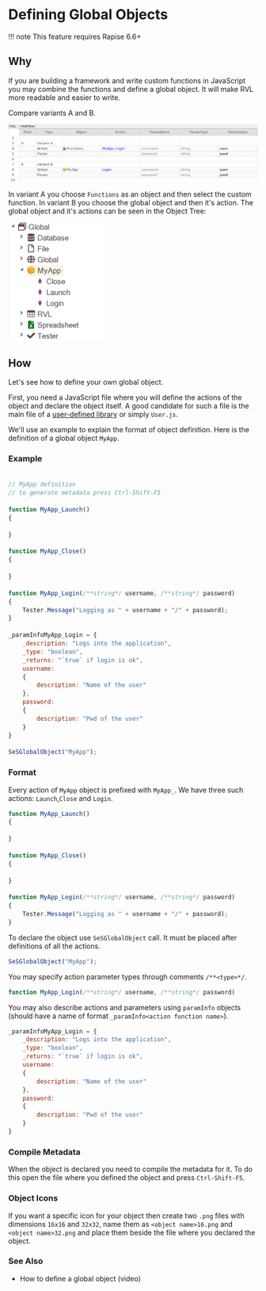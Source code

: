 # Defining Global Objects

!!! note
    This feature requires Rapise 6.6+

## Why

If you are building a framework and write custom functions in JavaScript you may combine the functions and define a global object. It will make RVL more readable and easier to write.

Compare variants A and B.

![RVL Example](./img/global_object_rvl_example.png)

In variant A you choose `Functions` as an object and then select the custom function. In variant B you choose the global object and then it's action. The global object and it's actions can be seen in the Object Tree:

![Object Tree](./img/global_object_in_object_tree.png)

## How

Let's see how to define your own global object.

First, you need a JavaScript file where you will define the actions of the object and declare the object itself. A good candidate for such a file is the main file of a [user-defined library](/Guide/tutorial_custom_library/#2-libuser) or simply `User.js`.

We'll use an example to explain the format of object definition. Here is the definition of a global object `MyApp`.

### Example

```javascript

// MyApp definition
// to generate metadata press Ctrl-Shift-F5

function MyApp_Launch()
{

}

function MyApp_Close()
{

}

function MyApp_Login(/**string*/ username, /**string*/ password)
{
    Tester.Message("Logging as " + username + "/" + password);
}

_paramInfoMyApp_Login = {
    _description: "Logs into the application",
    _type: "boolean",
    _returns: "`true` if login is ok",
    username:
    {
        description: "Name of the user"
    },
    password:
    {
        description: "Pwd of the user"
    }
}

SeSGlobalObject("MyApp");

```

### Format

Every action of `MyApp` object is prefixed with `MyApp_`. We have three such actions: `Launch`,`Close` and `Login`.

```javascript
function MyApp_Launch()
{

}

function MyApp_Close()
{

}

function MyApp_Login(/**string*/ username, /**string*/ password)
{
    Tester.Message("Logging as " + username + "/" + password);
}
```

To declare the object use `SeSGlobalObject` call. It must be placed after definitions of all the actions. 

```javascript
SeSGlobalObject("MyApp");
```

You may specify action parameter types through comments `/**<type>*/`.

```javascript
function MyApp_Login(/**string*/ username, /**string*/ password)
```

You may also describe actions and parameters using `paramInfo` objects (should have a name of format `_paramInfo<action function name>`).

```javascript
_paramInfoMyApp_Login = {
    _description: "Logs into the application",
    _type: "boolean",
    _returns: "`true` if login is ok",
    username:
    {
        description: "Name of the user"
    },
    password:
    {
        description: "Pwd of the user"
    }
}
```

### Compile Metadata

When the object is declared you need to compile the metadata for it. To do this open the file where you defined the object and press `Ctrl-Shift-F5`.

### Object Icons

If you want a specific icon for your object then create two `.png` files with dimensions `16x16` and `32x32`, name them as `<object name>16.png` and `<object name>32.png` and place them beside the file where you declared the object.

### See Also

- How to define a global object (video)